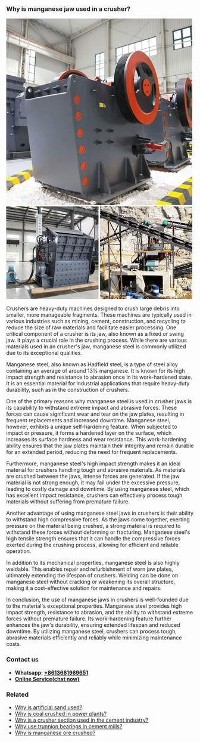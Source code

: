 <h3>Why is manganese jaw used in a crusher?</h3><img src='1701671434.jpg' alt=''><p>Crushers are heavy-duty machines designed to crush large debris into smaller, more manageable fragments. These machines are typically used in various industries such as mining, cement, construction, and recycling to reduce the size of raw materials and facilitate easier processing. One critical component of a crusher is its jaw, also known as a fixed or swing jaw. It plays a crucial role in the crushing process. While there are various materials used in an crusher's jaw, manganese steel is commonly utilized due to its exceptional qualities.</p><p>Manganese steel, also known as Hadfield steel, is a type of steel alloy containing an average of around 13% manganese. It is known for its high impact strength and resistance to abrasion once in its work-hardened state. It is an essential material for industrial applications that require heavy-duty durability, such as in the construction of crushers.</p><p>One of the primary reasons why manganese steel is used in crusher jaws is its capability to withstand extreme impact and abrasive forces. These forces can cause significant wear and tear on the jaw plates, resulting in frequent replacements and increased downtime. Manganese steel, however, exhibits a unique self-hardening feature. When subjected to impact or pressure, it forms a hardened layer on the surface, which increases its surface hardness and wear resistance. This work-hardening ability ensures that the jaw plates maintain their integrity and remain durable for an extended period, reducing the need for frequent replacements.</p><p>Furthermore, manganese steel's high impact strength makes it an ideal material for crushers handling tough and abrasive materials. As materials are crushed between the jaws, intense forces are generated. If the jaw material is not strong enough, it may fail under the excessive pressure, leading to costly damage and downtime. By using manganese steel, which has excellent impact resistance, crushers can effectively process tough materials without suffering from premature failure.</p><p>Another advantage of using manganese steel jaws in crushers is their ability to withstand high compressive forces. As the jaws come together, exerting pressure on the material being crushed, a strong material is required to withstand these forces without deforming or fracturing. Manganese steel's high tensile strength ensures that it can handle the compressive forces exerted during the crushing process, allowing for efficient and reliable operation.</p><p>In addition to its mechanical properties, manganese steel is also highly weldable. This enables repair and refurbishment of worn jaw plates, ultimately extending the lifespan of crushers. Welding can be done on manganese steel without cracking or weakening its overall structure, making it a cost-effective solution for maintenance and repairs.</p><p>In conclusion, the use of manganese jaws in crushers is well-founded due to the material's exceptional properties. Manganese steel provides high impact strength, resistance to abrasion, and the ability to withstand extreme forces without premature failure. Its work-hardening feature further enhances the jaw's durability, ensuring extended lifespan and reduced downtime. By utilizing manganese steel, crushers can process tough, abrasive materials efficiently and reliably while minimizing maintenance costs.</p><h3>Contact us</h3><ul><li><strong>Whatsapp:&nbsp;<a href="https://wa.me/8613661969651">+8613661969651</a></strong></li><li><a href="https://swt.shibang-china.com/?git&amp;zhl&amp;Why-is-manganese-jaw-used-in-a-crusher"><strong>Online Service(chat now)</strong></a></li></ul><h3>Related</h3><ul><li><a href='Why-is-artificial-sand-used.md'>Why is artificial sand used?</a></li><li><a href='Why-is-coal-crushed-in-power-plants.md'>Why is coal crushed in power plants?</a></li><li><a href='Why-is-a-crusher-section-used-in-the-cement-industry.md'>Why is a crusher section used in the cement industry?</a></li><li><a href='Why-use-trunnion-bearings-in-cement-mills.md'>Why use trunnion bearings in cement mills?</a></li><li><a href='Why-is-manganese-ore-crushed.md'>Why is manganese ore crushed?</a></li></ul>